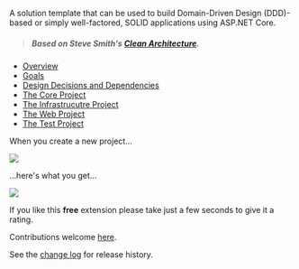 [GitHubRepoPullRequestsURL]: https://github.com/GregTrevellick/CleanArchitecture/pulls

A solution template that can be used to build Domain-Driven Design (DDD)-based or simply well-factored, SOLID applications using ASP.NET Core. 

>##### Based on Steve Smith's [Clean Architecture](https://github.com/ardalis/CleanArchitecture).

- [Overview](https://github.com/ardalis/CleanArchitecture#cleanarchitecture)
- [Goals](https://github.com/ardalis/CleanArchitecture#goals)
- [Design Decisions and Dependencies](https://github.com/ardalis/CleanArchitecture#design-decisions-and-dependencies)
- [The Core Project](https://github.com/ardalis/CleanArchitecture#the-core-project)  
- [The Infrastrucutre Project](https://github.com/ardalis/CleanArchitecture#the-infrastructure-project)  
- [The Web Project](https://github.com/ardalis/CleanArchitecture#the-web-project)  
- [The Test Project](https://github.com/ardalis/CleanArchitecture#the-test-project)

When you create a new project...

![](screen0.png)

...here's what you get...

![](screen1.png)

If you like this **free** extension please take just a few seconds to give it a rating.

Contributions welcome [here][GitHubRepoPullRequestsURL].

See the [change log](CHANGELOG.md) for release history.
